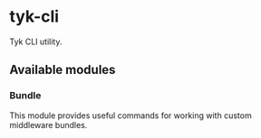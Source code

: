 # tyk-cli

Tyk CLI utility.

## Available modules

### Bundle

This module provides useful commands for working with custom middleware bundles.
